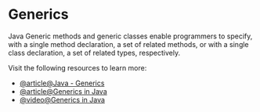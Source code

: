 # Generics

Java Generic methods and generic classes enable programmers to specify, with a single method declaration, a set of related methods, or with a single class declaration, a set of related types, respectively.

Visit the following resources to learn more:

- [@article@Java - Generics](https://www.tutorialspoint.com/java/java_generics.htm)
- [@article@Generics in Java](https://www.tpointtech.com/generics-in-java)
- [@video@Generics in Java](https://www.youtube.com/watch?v=XMvznsY02Mk)